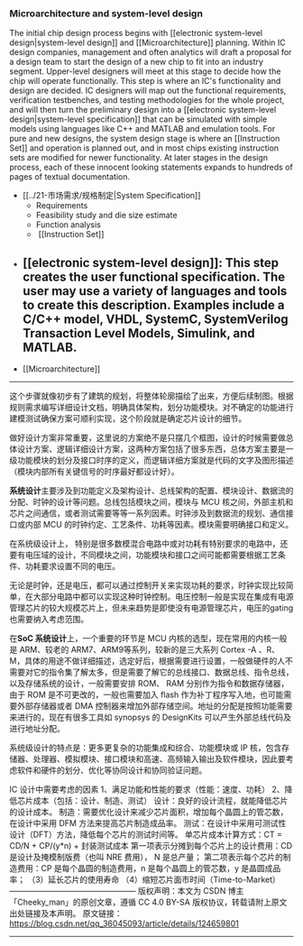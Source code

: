 
### Microarchitecture and system-level design

The initial chip design process begins with [[electronic system-level design|system-level design]] and [[Microarchitecture]] planning. Within IC design companies, management and often analytics will draft a proposal for a design team to start the design of a new chip to fit into an industry segment. Upper-level designers will meet at this stage to decide how the chip will operate functionally. This step is where an IC's functionality and design are decided. IC designers will map out the functional requirements, verification testbenches, and testing methodologies for the whole project, and will then turn the preliminary design into a [[electronic system-level design|system-level specification]] that can be simulated with simple models using languages like C++ and MATLAB and emulation tools. For pure and new designs, the system design stage is where an [[Instruction Set]] and operation is planned out, and in most chips existing instruction sets are modified for newer functionality.  At later stages in the design process, each of these innocent looking statements expands to hundreds of pages of textual documentation.

-  [[../21-市场需求/规格制定|System Specification]]
	- Requirements
	- Feasibility study and die size estimate
	- Function analysis
	-  [[Instruction Set]]
- [[electronic system-level design]]: This step creates the user functional specification. The user may use a variety of languages and tools to create this description. Examples include a C/C++ model, VHDL, SystemC, SystemVerilog Transaction Level Models, Simulink, and MATLAB.
	-  
- [[Microarchitecture]]

---

这个步骤就像初步有了建筑的规划，将整体轮廓描绘了出来，方便后续制图。根据规则需求编写详细设计文档，明确具体架构，划分功能模块。对不确定的功能进行建模测试确保方案可顺利实现，这个阶段就是确定芯片设计的细节。

做好设计方案非常重要，这里说的方案绝不是只摆几个框图，设计的时候需要做总体设计方案、逻辑详细设计方案，这两种方案包括了很多东西，总体方案主要是一级功能模块的划分及接口时序的定义，而逻辑详细方案就是代码的文字及图形描述（模块内部所有关键信号的时序最好都设计好）。

**系统设计**主要涉及到功能定义及架构设计、总线架构的配置、模块设计、数据流的分配、时钟的设计等问题。总线包括模块之间，模块与 MCU 核之间，外部主机和芯片之间通信，或者测试需要等等一系列因素。时钟涉及到数据流的规划、通信接口或内部 MCU 的时钟约定、工艺条件、功耗等因素。模块需要明确接口和定义。

在系统级设计上， 特别是很多数模混合电路中或对功耗有特别要求的电路中，还要有电压域的设计，不同模块之间，功能模块和接口之间可能都需要根据工艺条件、功耗要求设置不同的电压。

无论是时钟，还是电压，都可以通过控制开关来实现功耗的要求，时钟实现比较简单，在大部分电路中都可以实现这种时钟控制。电压控制一般是实现在集成有电源管理芯片的较大规模芯片上，但未来趋势是即使没有电源管理芯片，电压的gating也需要纳入考虑范围。

在**SoC 系统设计**上，一个重要的环节是 MCU 内核的选型，现在常用的内核一般是 ARM、较老的 ARM7、ARM9等系列，较新的是三大系列 Cortex -A 、R、M，具体的用途不做详细描述，选定好后，根据需要进行设置，一般做硬件的人不需要对它的指令集了解太多，但是需要了解它的总线接口、数据总线、指令总线，以及存储系统的设计，一般需要安排 ROM、 RAM 分别作为指令和数据存储器，由于 ROM 是不可更改的，一般也需要加入 flash 作为补丁程序写入地，也可能需要外部存储器或者 DMA 控制器来增加外部存储空间。地址的分配是按照功能需要来进行的，现在有很多工具如 synopsys 的 DesignKits 可以产生外部总线代码及进行地址分配。


系统级设计的特点是：更多更复杂的功能集成和综合、功能模块或 IP 核，包含存储器、处理器、模拟模块、接口模块和高速、高频输入输出及软件模块，因此要考虑软件和硬件的划分、优化等协同设计和协同验证问题。

IC 设计中需要考虑的因素
1、满足功能和性能的要求（性能：速度、功耗）
2、降低芯片成本（包括：设计、制造、测试）
设计：良好的设计流程，就能降低芯片的设计成本。
制造：需要优化设计来减少芯片面积，增加每个晶圆上的管芯数，在设计中采用 DFM 方法来提高芯片制造成品率。
测试：在设计中采用可测试性设计（DFT）方法，降低每个芯片的测试时间等。
单芯片成本计算方式：CT = CD/N + CP/(y\*n) + 封装测试成本
第一项表示分摊到每个芯片上的设计费用：CD 是设计及掩模制版费（也叫 NRE 费用）， N 是总产量；
第二项表示每个芯片的制造费用：CP 是每个晶圆的制造费用，n 是每个晶圆上的管芯数，y 是晶圆成品率；
（3）延长芯片的使用寿命
（4）缩短芯片面市时间（Time-to-Market）
————————————————
版权声明：本文为 CSDN 博主「Cheeky_man」的原创文章，遵循 CC 4.0 BY-SA 版权协议，转载请附上原文出处链接及本声明。
原文链接： https://blog.csdn.net/qq_36045093/article/details/124659801


----



